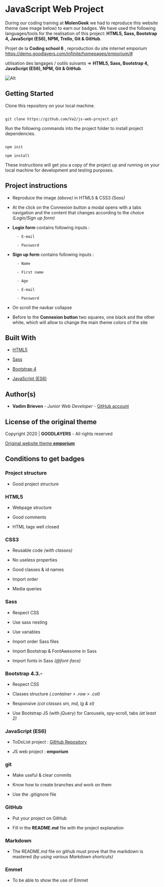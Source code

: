 # JavaScript Web Project

During our coding training at **MolenGeek** we had to reproduce this website theme (see image below) to earn our badges. We have used the following languages/tools for the realisation of this project: **HTML5, Sass, Bootstrap 4, JavaScript (ES6), NPM, Trello, Git & GitHub**.

Projet de la **Coding school 6** , reproduction du site internet emporium https://demo.goodlayers.com/infinite/homepages/emporium/# 

utilisation des langages / outils suivants  =>  **HTML5, Sass, Bootstrap 4, JavaScript (ES6), NPM, Git & GitHub**.

![Alt](https://raw.githubusercontent.com/Va2/js-web-project/master/layout.png)

## Getting Started

Clone this repository on your local machine.

```

git clone https://github.com/Va2/js-web-project.git

```

Run the following commands into the project folder to install project dependencies.

```

npm init

npm install

```

These instructions will get you a copy of the project up and running on your local machine for development and testing purposes.

## Project instructions

- Reproduce the image _(above)_ in HTML5 & CSS3 _(Sass)_

- At the click on the Connexion button a modal opens with a tabs navigation and the content that changes according to the choice _(Login/Sign up form)_

- **Login form** contains following inputs :

      	- E-mail

      	- Password

* **Sign up form** contains following inputs :

      	- Name

      	- First name

      	- Age

      	- E-mail

      	- Password

- On scroll the navbar collapse

- Before to the **Connexion button** two squares, one black and the other white, which will allow to change the main theme colors of the site

## Built With

- [HTML5](https://www.w3.org/html/)

- [Sass](https://www.sass-lang.com/)

- [Bootstrap 4](https://getbootstrap.com/)

- [JavaScript (ES6)](https://www.javascript.com/)

## Author(s)

- **Vadim Brieven** - _Junior Web Developer_ - [GitHub account](https://github.com/Va2)

## License of the original theme

Copyright 2020 | **GOODLAYERS** - All rights reserved

[Original website theme **emporium**](https://demo.goodlayers.com/infinite/homepages/emporium/)

## Conditions to get badges

### Project structure

- Good project structure

### HTML5

- Webpage structure

- Good comments

- HTML tags well closed

### CSS3

- Reusable code _(with classes)_

- No useless properties

- Good classes & id names

- Import order

- Media queries

### Sass

- Respect CSS

- Use sass nesting

- Use variables

- Import order Sass files

- Import Bootstrap & FontAwesome in Sass

- Import fonts in Sass _(@font-face)_

### Bootstrap 4.3.-

- Respect CSS

- Classes structure _(.container > .row > .col)_

- Responsive _(col classes sm, md, lg & xl)_

- Use Bootstrap JS (with jQuery) for Carousels, spy-scroll, tabs _(at least 2)_

### JavaScript (ES6)

- ToDoList project : [GitHub Repository](https://github.com/Va2/js-to-do-list)

- JS web project : **emporium**

### git

- Make useful & clear commits

- Know how to create branches and work on them

- Use the .gitignore file

### GitHub

- Put your project on GitHub

- Fill in the **README.md** file with the project explanation

### Markdown

- The README.md file on github must prove that the markdown is mastered _(by using various Markdown shortcuts)_

### Emmet

- To be able to show the use of Emmet
